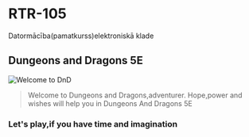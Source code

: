 # RTR-105
Datormācība(pamatkurss)elektroniskā klade 
## Dungeons and Dragons 5E
![Welcome to DnD](https://comiczone.ru/wp-content/uploads/2019/10/c433543859742e9843f3269d7c5e89863bb2e13e.png)
>Welcome to Dungeons and Dragons,adventurer.
>Hope,power and wishes will help you in Dungeons And Dragons 5E
### Let's play,if you have time and imagination
